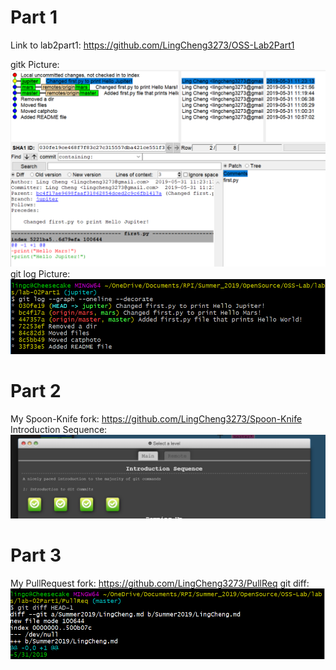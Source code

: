 # Part 1
Link to lab2part1: https://github.com/LingCheng3273/OSS-Lab2Part1 

gitk Picture: ![gitk](gitk.png)
git log Picture: ![gitlog](gitlog.png)

# Part 2
My Spoon-Knife fork: https://github.com/LingCheng3273/Spoon-Knife
Introduction Sequence: ![Introduction Sequence](IntroSequence.png)

# Part 3
My PullRequest fork: https://github.com/LingCheng3273/PullReq
git diff: ![gitdif](gitdif.png)
